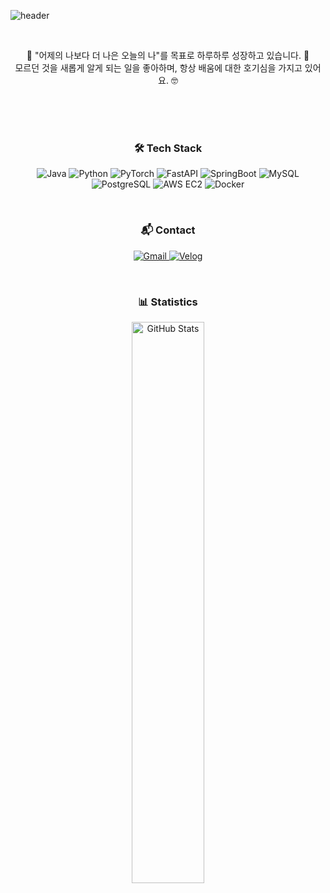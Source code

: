 ![header](https://capsule-render.vercel.app/api?type=Waving&color=gradient&text=Welcome%20to%20jinnk0's%20Github&height=200&fontSize=50&fontAlign=58&fontAlignY=36)

<br>
<p align="center">
🚀 "어제의 나보다 더 나은 오늘의 나"를 목표로 하루하루 성장하고 있습니다. 🌱 <br>
모르던 것을 새롭게 알게 되는 일을 좋아하며, 항상 배움에 대한 호기심을 가지고 있어요. 🤓
</p>

<br><br><br>

<h3 align="center">🛠️ Tech Stack </h3>

<p align="center">
  <img src="https://img.shields.io/badge/Java-007396?logo=java&logoColor=white" alt="Java"/>
  <img src="https://img.shields.io/badge/Python-306998?logo=python&logoColor=white" alt="Python"/>
  <img src="https://img.shields.io/badge/PyTorch-EE4C2C?logo=pytorch&logoColor=white" alt="PyTorch"/>
  <img src="https://img.shields.io/badge/FastAPI-009688?logo=fastapi&logoColor=white" alt="FastAPI"/>
  <img src="https://img.shields.io/badge/SpringBoot-6DB33F?logo=spring&logoColor=white" alt="SpringBoot"/>
  <img src="https://img.shields.io/badge/MySQL-4479A1?logo=mysql&logoColor=white" alt="MySQL"/>
  <img src="https://img.shields.io/badge/PostgreSQL-336791?logo=postgresql&logoColor=white" alt="PostgreSQL"/>
  <img src="https://img.shields.io/badge/AWS%20EC2-232F3E?logo=amazon-aws&logoColor=white" alt="AWS EC2"/>
  <img src="https://img.shields.io/badge/Docker-2496ED?logo=docker&logoColor=white" alt="Docker"/>
</p>

<br>

<h3 align="center">📬 Contact </h3>

<p align="center">
  <a href="mailto:jin8073@gmail.com">
    <img src="https://img.shields.io/badge/Gmail-D14836?logo=gmail&logoColor=white" alt="Gmail"/>
  </a>
  <a href="https://velog.io/@slow_runner/posts">
    <img src="https://img.shields.io/badge/Velog-20C997?logo=velog&logoColor=white" alt="Velog"/>
  </a>
</p>

<br>

<h3 align="center">📊 Statistics</h3>

<p align="center">
  <img src="https://github-readme-stats.vercel.app/api?username=jinnk0&show_icons=true&theme=radical&bg_color=ffffff&text_color=333333" alt="GitHub Stats" width="48%" />
</p>


<!--
**jinnk0/jinnk0** is a ✨ _special_ ✨ repository because its `README.md` (this file) appears on your GitHub profile.

Here are some ideas to get you started:

- 🔭 I’m currently working on ...
- 🌱 I’m currently learning ...
- 👯 I’m looking to collaborate on ...
- 🤔 I’m looking for help with ...
- 💬 Ask me about ...
- 📫 How to reach me: ...
- 😄 Pronouns: ...
- ⚡ Fun fact: ...
-->
